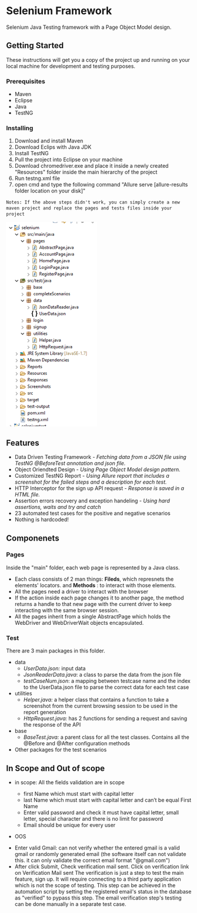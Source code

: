# Selenium Framework
Selenium Java Testing framework with a Page Object Model design.

## Getting Started

These instructions will get you a copy of the project up and running on your local machine for development and testing purposes.

### Prerequisites

* Maven
* Eclipse
* Java
* TestNG

### Installing

1. Download and install Maven
2. Download Eclips with Java JDK
3. Install TestNG
4. Pull the project into Eclipse on your machine
5. Download chromedriver.exe and place it inside a newly created "Resources" folder inside the main hierarchy of the project
6. Run testng.xml file
7. open cmd and type the following command "Allure serve [allure-results folder location on your disk]"

```
Notes: If the above steps didn't work, you can simply create a new maven project and replace the pages and tests files inside your project
```
![Project hierarchy sample](https://github.com/HagarHussein/seleniumFramework/blob/master/Capture.PNG)
## Features

* Data Driven Testing Framework - *Fetching data from a JSON file using TestNG @BeforeTest annotation and json file.*
* Object Oriendted Design - *Using Page Object Model design pattern.*
* Customized TestNG Report - *Using Allure report that includes a screenshot for the failed steps and a description for each test.*
* HTTP Interceptor for the sign up API request - *Response is saved in a HTML file.*
* Assertion errors recovery and exception handeling - *Using hard assertions, waits and try and catch*
* 23 automated test cases for the positive and negative scenarios 
* Nothing is hardcoded!


## Componenets

### Pages
Inside the "main" folder, each web page is represented by a Java class. 
* Each class consists of 2 man things: **Fileds**, which represnets the elements' locators. and **Methods** : to interact with those elements.
* All the pages need a driver to interact with the browser
* If the action inside each page changes it to another page, the method returns a handle to that new page with the current driver to keep interacting with the same browser session.
* All the pages inherit from a single AbstractPage which holds the WebDriver and WebDriverWait objects encapsulated. 


### Test
There are 3 main packages in this folder.
* data
  - *UserData.json:* input data
  - *JsonReaderData.java*: a class to parse the data from the json file
  - *testCaseNum.json*: a mapping between testcase name and the index to the UserData.json file to parse the correct data for each test case
* utilities
  - *Helper.java:* a helper class that contains a function to take a screenshot from the current browsing session to be used in the report generation
  - *HttpRequest.java:* has 2 functions for sending a request and saving the response of the API
* base
  - *BaseTest.java:* a parent class for all the test classes. Contains all the @Before and @After configuration methods
* Other packages for the test scenarios


## In Scope and Out of scope
* in scope:
All the fields validation are in scope
	- first Name which must start with capital letter
	- last Name which must start with capital letter and can’t be equal First Name
	- Enter valid password and check it must have capital letter, small letter, special character and there is no limit for password
	- Email should be unique for every user
	
* OOS
- Enter valid Gmail:
	can not verify whether the entered gmail is a valid gmail or randomly generated email
	(the software itself can not validate this. it can only validate the correct email format "@gmail.com")
- After click Submit, Check verification mail sent. Click on verification link on Verification Mail sent
	The verification is just a step to test the main feature, sign up. It will require connecting to a third party application which is not the scope of testing.
	This step can be achieved in the automation script by setting the registered email's status in the database as "verified" to pypass this step.
	The email verification step's testing can be done manually in a separate test case.
	


